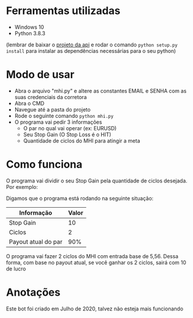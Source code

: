 # Ferramentas utilizadas

- Windows 10
- Python 3.8.3

(lembrar de baixar o [projeto da api](https://github.com/Lu-Yi-Hsun/iqoptionapi) e rodar o comando `python setup.py install` para instalar as dependências necessárias para o seu python)

# Modo de usar

- Abra o arquivo "mhi.py" e altere as constantes EMAIL e SENHA com as suas credenciais da corretora
- Abra o CMD
- Navegue até a pasta do projeto
- Rode o seguinte comando `python mhi.py`
- O programa vai pedir 3 informações
    - O par no qual vai operar (ex: EURUSD)
    - Seu Stop Gain (O Stop Loss é o HIT)
    - Quantidade de ciclos do MHI para atingir a meta

# Como funciona

O programa vai dividir o seu Stop Gain pela quantidade de ciclos desejada. Por exemplo:

Digamos que o programa está rodando na seguinte situação:

| Informação | Valor |
| --- | --- |
| Stop Gain | 10 |
| Ciclos | 2 |
| Payout atual do par | 90% |

O programa vai fazer 2 ciclos do MHI com entrada base de 5,56. Dessa forma, com base no payout atual, se você ganhar os 2 ciclos, sairá com 10 de lucro

# Anotações

Este bot foi criado em Julho de 2020, talvez não esteja mais funcionando

